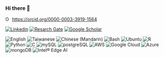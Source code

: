 ### Hi there 👋

<div itemscope itemtype="https://schema.org/Person"><a itemprop="sameAs" content="https://orcid.org/0000-0003-3919-1564" href="https://orcid.org/0000-0003-3919-1564" target="orcid.widget" rel="me noopener noreferrer" style="vertical-align:top;"><img src="https://orcid.org/sites/default/files/images/orcid_16x16.png" style="width:1em;margin-right:.5em;" alt="ORCID iD icon">https://orcid.org/0000-0003-3919-1564</a></div>

[![Linkedin](https://img.shields.io/badge/linkedin-Mingze%20(Rico)%20Huang-blue)](https://www.linkedin.com/in/mingze-rico-huang-a7986b21a/)
[![Resarch Gate](https://img.shields.io/badge/ResearchGate-Mingze%20Huang-blue)](https://www.researchgate.net/profile/Mingze-Huang-2)
[![Google Scholar](https://img.shields.io/badge/GoogleScholar-Mingze%20Huang-rainbow)](https://scholar.google.com/citations?user=gyAzwucAAAAJ&hl=en&oi=ao)

![English](https://img.shields.io/badge/English-proficient-green)
![Taiwanese](https://img.shields.io/badge/Taiwanese-native-brightgreen)
![Chinese (Mandarin)](https://img.shields.io/badge/Chinese%20(Mandarin)-native-green)
![Bash](https://img.shields.io/badge/Bash-000000?style=flat&logo=gnu&logoColor=white)
![Ubuntu](https://img.shields.io/badge/Ubuntu-E95420??style=flat&logo=ubuntu&logoColor=white)
![R](https://img.shields.io/badge/R-276DC3??style=flat&logo=r&logoColor=white)
![Python](https://img.shields.io/badge/Python-14354C?style=flat&logo=python&logoColor=white)
![C](https://img.shields.io/badge/C-00599C??style=flat&logo=c&logoColor=white)
![mySQL](https://img.shields.io/badge/MySQL-00000F??style=flat&logo=mysql&logoColor=white)
![postgreSQL](https://img.shields.io/badge/PostgreSQL-316192??style=flat&logo=postgresql&logoColor=white)
![AWS](https://img.shields.io/badge/Amazon_AWS-232F3E??style=flat&logo=amazon-aws&logoColor=white)
![Google Cloud](https://img.shields.io/badge/Google_Cloud-4285F4??style=flat&logo=google-cloud&logoColor=white)
![Azure](https://img.shields.io/badge/Microsoft_Azure-0089D6??style=flat&logo=microsoft-azure&logoColor=white)
![mongoDB](https://img.shields.io/badge/MongoDB-4EA94B??style=flat&logo=mongodb&logoColor=white)
![Intel® Edge AI](https://img.shields.io/badge/Intel®Edge-0071C5?style=flat&logo=intel&logoColor=white)

<!--
**mingzehuang/mingzehuang** is a ✨ _special_ ✨ repository because its `README.md` (this file) appears on your GitHub profile.

Here are some ideas to get you started:

- 🔭 I’m currently working on R and Python package development.
- 🌱 I’m currently learning data processing and machine learning.
- 👯 I’m looking to collaborate on any project associated with big data, machine learning and AI (drone programming).
- 💬 Ask me about ...
- 📫 How to reach me: ...
- 😄 Pronouns: ...
- ⚡ Fun fact: ...
-->
              
